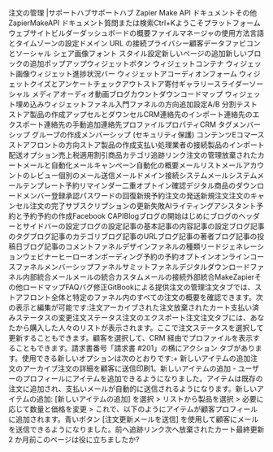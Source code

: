 注文の管理 |サポートハブサポートハブ Zapier Make API ドキュメントその他ZapierMakeAPI ドキュメント質問または検索Ctrl+Kようこそプラットフォームウェブサイトビルダーダッシュボードの概要ファイルマネージャの使用方法言語とタイムゾーンの設定ドメイン URL の接続プライバシー顧客データファビコンとソーシャル シェア画像フォント スタイル設定新しいページの追加新しいブロックの追加ポップアップウィジェットボタン ウィジェットコンテナ ウィジェット画像ウィジェット進捗状況バー ウィジェットアコーディオンフォーム ウィジェットクイズとアンケートチェックアウトストア寄付ギャラリースライダーソーシャル メディアオーディオ動画ブログカウントダウンコードマップ ウィジェット埋め込みウィジェットファネル入門ファネルの方向追加設定A/B 分割テストストア製品の作成アップセルとダウンセルCRM連絡先のインポート連絡先のエクスポート連絡先の手動追加連絡先プロファイルプロパティCRM タグメンバーシップ グループの作成メンバーシップ (セキュリティ保護) コンテンツEコマースストアフロントの方向ストア製品の作成支払い処理業者の接続製品のインポート配送オプション売上税適用割引商品カテゴリ追跡リンク注文の管理放棄されたカートメールと自動化メールキャンペーン自動化の概要メールリストメールアカウントのレビュー個別のメール送信メールドメイン接続システムメールシステムメールテンプレート予約リマインダー二重オプトイン確認デジタル商品のダウンロードメンバー登録承認パスワードの回復新規予約注文の発送新規注文注文のキャンセル注文の完了サブスクリプションの更新失敗AIライティングアシスタント予約と予約予約の作成Facebook CAPIBlogブログの開始はじめにブログのヘッダーとサイドバーの設定ブログの設定記事の基本記事の内容記事の設定ブログ記事のタグブログ記事のカテゴリブログ記事のURLブログ記事の著者ブログ記事の投稿日ブログ記事のコメントファネルデザインファネルの種類リードジェネレーションウェビナーヒーローオンボーディング予約の予約オプトインオンラインコースファネルメンバーシップファネルサミットファネルデジタルダウンロードファネル内部統合メールメールの統合カスタムメールの接続外部統合MakeZapierその他ロードマップFAQバグ修正GitBookによる提供注文の管理注文タブでは、ストアフロント全体と特定のファネル内のすべての注文の概要を確認できます。次の表示と編集が可能です:注文アーカイブされた注文放棄されたカート支払い済みステータスの変更注文ステータス注文のエクスポート注文注文タブには、あなたから購入した人々のリストが表示されます。ここで注文ステータスを選択して更新することもできます。顧客を選択して、CRM 経由でプロファイルを表示することもできます。請求書番号「請求書 #201」の横にアクション タブがあります。使用できる新しいオプションは次のとおりです:+ 新しいアイテムの追加注文のアーカイブ注文の詳細を顧客に送信印刷1。新しいアイテムの追加 - ユーザーのプロフィールにアイテムを追加できるようになりました。アイテムは既存の注文に追加され、支払いメールが自動的に送信されるようになります。新しいアイテムの追加: [新しいアイテムの追加] を選択 > リストから製品を選択 > 必要に応じて数量と価格を変更 > これで、以下のようにアイテムが顧客プロフィールに追加されます。青いボタン [注文更新メールを送信] を使用して顧客にメールを送信できるようになりました。前へ追跡リンク次へ放棄されたカート最終更新 2 か月前このページは役に立ちましたか?